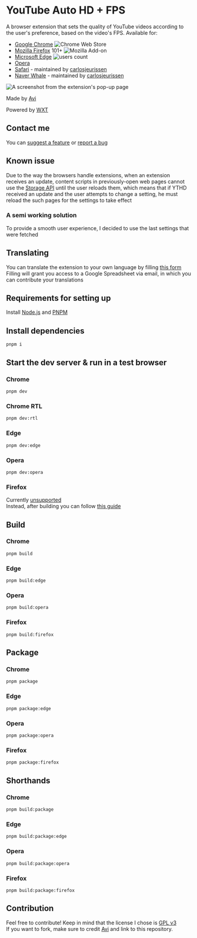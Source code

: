 # YouTube Auto HD + FPS

A browser extension that sets the quality of YouTube videos according to the user's preference, based on the video's
FPS.
Available for:

- [Google Chrome](https://chrome.google.com/webstore/detail/fcphghnknhkimeagdglkljinmpbagone) ![Chrome Web Store](https://img.shields.io/chrome-web-store/users/fcphghnknhkimeagdglkljinmpbagone?color=white&label=users&style=flat-square)
- [Mozilla Firefox](https://addons.mozilla.org/firefox/addon/youtube-auto-hd-fps)
  101+ ![Mozilla Add-on](https://img.shields.io/amo/users/youtube-auto-hd-fps?color=white&label=users&style=flat-square)
- [Microsoft Edge](https://microsoftedge.microsoft.com/addons/detail/ggnepcoiimddpmjaoejhdfppjbcnfaom) ![users count](https://img.shields.io/badge/dynamic/json?label=users&query=activeInstallCount&style=flat-square&color=white&url=https://microsoftedge.microsoft.com/addons/getproductdetailsbycrxid/ggnepcoiimddpmjaoejhdfppjbcnfaom)
- [Opera](https://addons.opera.com/en/extensions/details/youtube-auto-hd-fps)
- [Safari](https://apps.apple.com/us/app/id1546729687) - maintained
  by [carlosjeurissen](https://github.com/carlosjeurissen)
- [Naver Whale](https://store.whale.naver.com/detail/njejcbikjebbmiggdpdggelmoifodjhh) - maintained
  by [carlosjeurissen](https://github.com/carlosjeurissen)

![A screenshot from the extension's pop-up page](https://github.com/user-attachments/assets/62ea0380-c2ac-44d8-a7b1-2b2b28dcbd68)

Made by [Avi](https://avi12.com)

Powered by [WXT](https://github.com/wxt-dev/wxt)

## Contact me

You
can [suggest a feature](https://github.com/avi12/youtube-auto-hd/issues/new?assignees=&labels=enhancement&projects=&template=feature_request.yml&title=%5BFeature+request%5D+)
or [report a bug](https://github.com/avi12/youtube-auto-hd/issues/new?assignees=&labels=bug&projects=&template=bug_report.yml&title=%5BBug%5D+)

## Known issue

Due to the way the browsers handle extensions, when an extension receives an update, content scripts in previously-open
web
pages cannot use the [Storage API](https://developer.mozilla.org/en-US/docs/Mozilla/Add-ons/WebExtensions/API/storage)
until the user reloads them, which means that if YTHD received an update and the user
attempts to change a setting, he must reload the such pages for the settings to take effect

### A semi working solution

To provide a smooth user experience, I decided to use the last settings that were fetched

## Translating

You can translate the extension to your own language by
filling [this form](https://apps.jeurissen.co/auto-hd-fps-for-youtube/translate)  
Filling will grant you access to a Google Spreadsheet via email, in which you can contribute your translations

## Requirements for setting up

Install [Node.js](https://nodejs.org) and [PNPM](https://pnpm.io/installation)

## Install dependencies

```shell script
pnpm i
```

## Start the dev server & run in a test browser

### Chrome

```shell script
pnpm dev
```

### Chrome RTL

```shell
pnpm dev:rtl
```

### Edge

```shell
pnpm dev:edge
```

### Opera

```shell
pnpm dev:opera
```

### Firefox

Currently [unsupported](https://github.com/wxt-dev/wxt/issues/230#issuecomment-1806881653)  
Instead, after building you can
follow [this guide](https://extensionworkshop.com/documentation/develop/temporary-installation-in-firefox)

## Build

### Chrome

```shell script
pnpm build
```

### Edge

```shell script
pnpm build:edge
```

### Opera

```shell
pnpm build:opera
```

### Firefox

```shell
pnpm build:firefox
```

## Package

### Chrome

```shell
pnpm package
```

### Edge

```shell
pnpm package:edge
```

### Opera

```shell
pnpm package:opera
```

### Firefox

```shell
pnpm package:firefox
```

## Shorthands

### Chrome

```shell
pnpm build:package
```

### Edge

```shell
pnpm build:package:edge
```

### Opera

```shell
pnpm build:package:opera
```

### Firefox

```shell
pnpm build:package:firefox
```

## Contribution

Feel free to contribute! Keep in mind that the license I chose
is [GPL v3](https://github.com/avi12/youtube-auto-hd/blob/main/LICENSE)  
If you want to fork, make sure to credit [Avi](https://avi12.com) and link to this repository.
